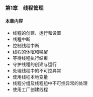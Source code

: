 ### 第1章　线程管理

#### 本章内容

+ 线程的创建、运行和设置
+ 线程中断
+ 控制线程中断
+ 线程的休眠和唤醒
+ 等待线程执行结束
+ 守护线程的创建与运行
+ 处理线程中的不可控异常
+ 使用线程本地变量
+ 线程分组及线程组中不可控异常的处理
+ 使用工厂创建线程

